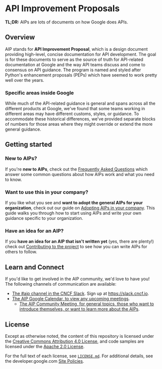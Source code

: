 # API Improvement Proposals

**TL;DR:** AIPs are lots of documents on how Google does APIs.

## Overview

AIP stands for **API Improvement Proposal**, which is a design document
providing high-level, concise documentation for API development. The goal is
for these documents to serve as the source of truth for API-related
documentation at Google and the way API teams discuss and come to consensus on
API guidance. The program is named and styled after Python's enhancement
proposals (PEPs) which have seemed to work pretty well over the years.

### Specific areas inside Google

While much of the API-related guidance is general and spans across all the
different products at Google, we've found that some teams working in different
areas may have different customs, styles, or guidance. To accommodate these
historical differences, we've provided separate blocks of numbers for those
areas where they might override or extend the more general guidance.

## Getting started

### New to AIPs?

If you're **new to AIPs**, check out the [Frequently Asked Questions][] which
answer some common questions about how AIPs work and what you need to know.

### Want to use this in your company?

If you like what you see and **want to adopt the general AIPs for your
organization**, check out our guide on [Adopting AIPs in your company][]. This
guide walks you through how to start using AIPs and write your own guidance
specific to your organization.

### Have an idea for an AIP?

If you **have an idea for an AIP that isn't written yet** (yes, there are
plenty!) check out [Contributing to the project][] to see how you can write
AIPs for others to follow.

[frequently asked questions]: ./aip/faq.md
[adopting aips in your company]: ./aip/adopting.md
[contributing to the project]: ./CONTRIBUTING.md

## Learn and Connect

If you'd like to get involved in the AIP community, we'd love to have you! The
following channels of communication are available:

- [The #aip channel in the CNCF Slack](https://cloud-native.slack.com/archives/C04TX46UCTV).
  Sign up at https://slack.cncf.io.
- [The AIP Google Calendar, to view any upcoming meetings](https://calendar.google.com/calendar/u/0?cid=N2UzNWRkM2RmMTk0YTMyZjRmYTdjMDNhMzQ1NGUyNGJhMzY1MWU2ZjU2ODI0OGVmZTFkZGYxZTM0YTdiZWU5ZUBncm91cC5jYWxlbmRhci5nb29nbGUuY29t).
  - [The AIP Community Meeting, for general topics, those who want to introduce themselves, or want to learn more about the AIPs](https://calendar.google.com/calendar/event?action=TEMPLATE&tmeid=NXRiMmMxcTRoY2hnbG51ZGpnN2kyZHBqbjlfMjAyMzA0MTlUMTYwMDAwWiA3ZTM1ZGQzZGYxOTRhMzJmNGZhN2MwM2EzNDU0ZTI0YmEzNjUxZTZmNTY4MjQ4ZWZlMWRkZjFlMzRhN2JlZTllQGc&tmsrc=7e35dd3df194a32f4fa7c03a3454e24ba3651e6f568248efe1ddf1e34a7bee9e%40group.calendar.google.com&scp=ALL).

## License

Except as otherwise noted, the content of this repository is licensed under the
[Creative Commons Attribution 4.0 License][1], and code samples are licensed
under the [Apache 2.0 License][2].

For the full text of each license, see [`LICENSE.md`](./LICENSE.md). For
additional details, see the developer.google.com [Site Policies][3].

[1]: https://creativecommons.org/licenses/by/4.0/
[2]: https://www.apache.org/licenses/LICENSE-2.0
[3]: https://developers.google.com/terms/site-policies
